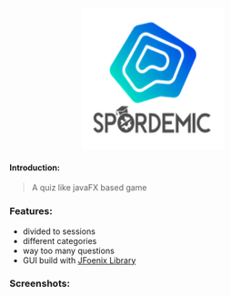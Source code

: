 <p align="center">
  <img width="250" height="250" src="https://raw.githubusercontent.com/jsimplefx/Sport-Academic/master/src/resources/spordemic.png">
</p>

#### Introduction:

> A quiz like javaFX based game

### Features:

- divided to sessions
- different categories
- way too many questions
- GUI build with [JFoenix Library](https://github.com/jfoenixadmin/JFoenix)

### Screenshots:

